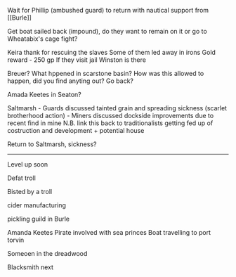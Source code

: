 Wait for Phillip (ambushed guard) to return with nautical support from [[Burle]]

Get boat sailed back (impound), do they want to remain on it or go to Wheatabix's cage fight?

Keira thank for rescuing the slaves
	Some of them led away in irons
	Gold reward - 250 gp
	If they visit jail Winston is there

Breuer? What hppened in scarstone basin?
How was this allowed to happen, did you find anyting out?
Go back?

Amada Keetes in Seaton?

Saltmarsh
	- Guards discussed tainted grain and spreading sickness (scarlet brotherhood action)
	- Miners discussed dockside improvements due to recent find in mine
		N.B. link this back to traditionalists getting fed up of costruction and development + potential house

Return to Saltmarsh, sickness?


<hr>


Level up soon

Defat troll


Bisted by a troll

cider manufacturing

pickling guild in Burle

Amanda Keetes
	Pirate involved with sea princes
	Boat travelling to port torvin

Someoen in the dreadwood



Blacksmith next



